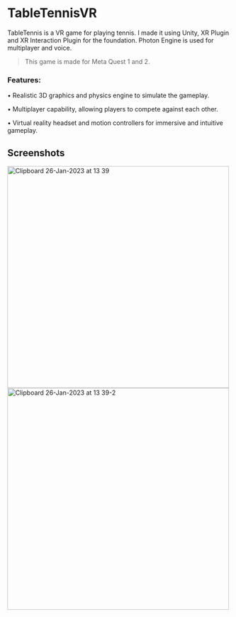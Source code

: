# TableTennisVR

TableTennis is a VR game for playing tennis. I made it using Unity, XR Plugin and XR Interaction Plugin for the foundation. Photon Engine is used for  multiplayer and voice. 

> This game is made for Meta Quest 1 and 2.

### Features:

• Realistic 3D graphics and physics engine to simulate the gameplay.

• Multiplayer capability, allowing players to compete against each other.

• Virtual reality headset and motion controllers for immersive and intuitive gameplay.

## Screenshots

<img width="500" alt="Clipboard 26-Jan-2023 at 13 39" src="https://user-images.githubusercontent.com/88189594/214786795-db3d3711-cfc8-4f98-84df-3f0838cde358.png">
<img width="500" alt="Clipboard 26-Jan-2023 at 13 39-2" src="https://user-images.githubusercontent.com/88189594/214786778-7645efc1-b596-4cb1-b5f6-9f053787b420.png">
